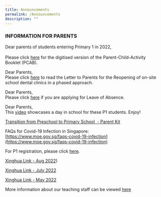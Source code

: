 ```yaml
---
title: Announcements
permalink: /Announcements
description: ""
---
```

### INFORMATION FOR PARENTS

  

Dear parents of students entering Primary 1 in 2022,  
   
Please click [here](/files/Announcements/c2021%20PCAB%20Tip%201%20-%20Tip%2010.pdf) for the digitised version of the Parent-Child-Activity Booklet (PCAB).  
  
Dear Parents,  
Please click [here](/files/Parents/Letters%20to%20Parents%20%20%20Xinghua/06%2007%2021%20%20Phase3HA%20reopening%20of%20school%20dental%20clinics%20Letter%20to%20Primary%20Parents.pdf) to read the Letter to Parents for the Reopening of on-site school dental clinics in a phased approach.  
  
Dear Parents,  
Please click [here](https://form.gov.sg/60bf165946dcc80011856bf5) if you are applying for Leave of Absence.  
  
Dear Parents,   
This [video](/P1-Virtual-Tour-2021) showcases a day in school for these P1 students. Enjoy!   
  
[Transition from Preschool to Primary School  - Parent Kit](/files/Announcements/Parent%20Kit%20-%20Preschool%20to%20Primary%20School%20Transition.pdf)
  
FAQs for Covid-19 Infection in Singapore:   
[https://www.moe.gov.sg/faqs-covid-19-infection](https://www.moe.gov.sg/faqs-covid-19-infection)  
  
For P1 registration, please click [here](https://www.moe.gov.sg/primary/p1-registration).  
  
[Xinghua Link - Aug 2022](/files/Parents/Letters%20to%20Parents%20%20%20Xinghua/XH%20Link_August%202022.pdf))  
  
[Xinghua Link - July 2022](/files/Parents/Letters%20to%20Parents%20%20%20Xinghua/XH%20Link_July%202022.pdf) 
  
[Xinghua Link - May 2022](/files/Parents/Letters%20to%20Parents%20%20%20Xinghua/XINGHUA%20LINK%20MAY%202022.pdf)

More information about our teaching staff can be viewed [here](/staff/Teachers)